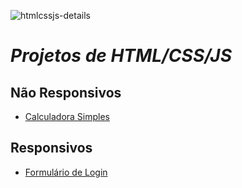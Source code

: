 ![htmlcssjs-details](https://user-images.githubusercontent.com/73148019/117894450-bc5b4700-b292-11eb-96f6-69b9412a71ab.png)

# *Projetos de HTML/CSS/JS*
  
## Não Responsivos

  * [Calculadora Simples](https://github.com/arriaoedu123/web-projetos/tree/main/projeto01-calculadora_simples)

## Responsivos

  * [Formulário de Login](https://github.com/arriaoedu123/web-projetos/tree/main/projeto02-login_form)
